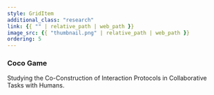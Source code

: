 ```yaml
---
style: GridItem
additional_class: "research"
link: {{ "" | relative_path | web_path }}
image_src: {{ "thumbnail.png" | relative_path | web_path }}
ordering: 5
---
```



### Coco Game

Studying the Co-Construction of Interaction Protocols in Collaborative Tasks with Humans.
